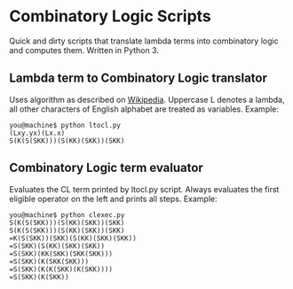# Combinatory Logic Scripts
Quick and dirty scripts that translate lambda terms into combinatory logic and computes them. Written in Python 3.

## Lambda term to Combinatory Logic translator
Uses algorithm as described on [Wikipedia](https://en.wikipedia.org/wiki/Combinatory_logic#Completeness_of_the_S-K_basis).
Uppercase L denotes a lambda, all other characters of English alphabet are treated as variables.
Example:
```
you@machine$ python ltocl.py 
(Lxy.yx)(Lx.x)
S(K(S(SKK)))(S(KK)(SKK))(SKK)
```

## Combinatory Logic term evaluator
Evaluates the CL term printed by ltocl.py script. Always evaluates the first eligible operator on the left and prints all steps.
Example:
```
you@machine$ python clexec.py
S(K(S(SKK)))(S(KK)(SKK))(SKK)
S(K(S(SKK)))(S(KK)(SKK))(SKK)
=K(S(SKK))(SKK)(S(KK)(SKK)(SKK))
=S(SKK)(S(KK)(SKK)(SKK))
=S(SKK)(KK(SKK)(SKK(SKK)))
=S(SKK)(K(SKK(SKK)))
=S(SKK)(K(K(SKK)(K(SKK))))
=S(SKK)(K(SKK))
```
